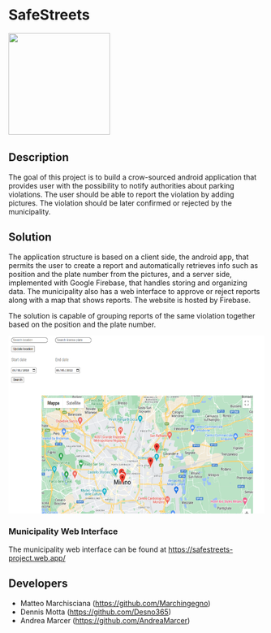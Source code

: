# SafeStreets

<img src="https://raw.githubusercontent.com/Marchingegno/SafeStreets-ingsw2019/master/Implementation/SafeStreetsApp/app/src/main/res/drawable/ic_launcher.png" width=200 height=200></img>

## Description
The goal of this project is to build a crow-sourced android application that provides user with the possibility to notify authorities about parking violations.
The user should be able to report the violation by adding pictures. The violation should be later confirmed or rejected by the municipality.

## Solution
The application structure is based on a client side, the android app, that permits the user to create a report and automatically retrieves info such as position and the plate number from the pictures, and a server side, implemented with Google Firebase, that handles storing and organizing data.
The municipality also has a web interface to approve or reject reports along with a map that shows reports. The website is hosted by Firebase.

The solution is capable of grouping reports of the same violation together based on the position and the plate number.

<img src="Implementation/SafeStreetsApp/app/src/main/res/drawable/safestreetsmap.png" width=600 height=350></img>

### Municipality Web Interface
The municipality web interface can be found at https://safestreets-project.web.app/

## Developers
- Matteo Marchisciana (https://github.com/Marchingegno)
- Dennis Motta (https://github.com/Desno365)
- Andrea Marcer (https://github.com/AndreaMarcer)
